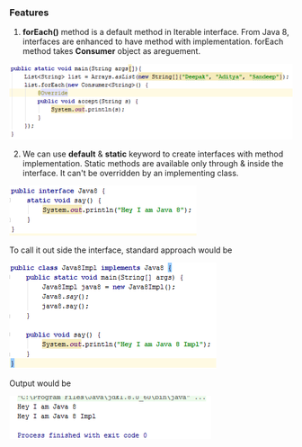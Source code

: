 ### Features

1. **forEach()** method is a default method in Iterable interface. From Java 8, interfaces are enhanced to have method with implementation. forEach method takes **Consumer** object as areguement.

![For Each](https://github.com/deepakmotlani/Notes/blob/master/Java-8/images/for-each.PNG)

2. We can use **default** & **static** keyword to create interfaces with method implementation. 
Static methods are available only through & inside the interface. It can't be overridden by an implementing class.

![](https://github.com/deepakmotlani/Notes/blob/master/Java-8/images/interface-static-method.PNG)

To call it out side the interface, standard approach would be

![](https://github.com/deepakmotlani/Notes/blob/master/Java-8/images/interface-static-method-usage.PNG)

Output would be

![](https://github.com/deepakmotlani/Notes/blob/master/Java-8/images/interface-static-method-usage-result.PNG)
